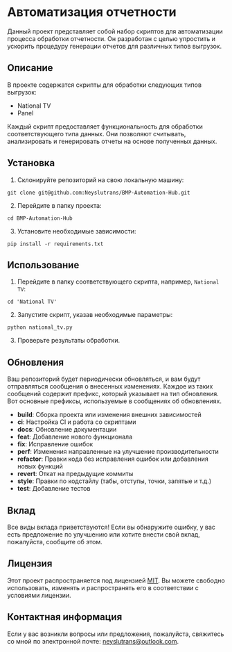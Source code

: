 # Автоматизация отчетности

Данный проект представляет собой набор скриптов для автоматизации процесса обработки отчетности. Он разработан с целью упростить и ускорить процедуру генерации отчетов для различных типов выгрузок.

## Описание

В проекте содержатся скрипты для обработки следующих типов выгрузок:

- National TV
- Panel

Каждый скрипт предоставляет функциональность для обработки соответствующего типа данных. Они позволяют считывать, анализировать и генерировать отчеты на основе полученных данных.

## Установка

1. Склонируйте репозиторий на свою локальную машину:

```shell
git clone git@github.com:Neyslutrans/BMP-Automation-Hub.git
```

2. Перейдите в папку проекта:

```shell
cd BMP-Automation-Hub
```

3. Установите необходимые зависимости:

```shell
pip install -r requirements.txt
```

## Использование

1. Перейдите в папку соответствующего скрипта, например, `National TV`:

```shell
cd 'National TV'
```

2. Запустите скрипт, указав необходимые параметры:

```shell
python national_tv.py
```

3. Проверьте результаты обработки.

## Обновления

Ваш репозиторий будет периодически обновляться, и вам будут отправляться сообщения о внесенных изменениях. Каждое из таких сообщений содержит префикс, который указывает на тип обновления. Вот основные префиксы, используемые в сообщениях об обновлениях.

- **build**: Сборка проекта или изменения внешних зависимостей
- **ci**: Настройка CI и работа со скриптами
- **docs**: Обновление документации
- **feat**: Добавление нового функционала
- **fix**: Исправление ошибок
- **perf**: Изменения направленные на улучшение производительности
- **refactor**: Правки кода без исправления ошибок или добавления новых функций
- **revert**: Откат на предыдущие коммиты
- **style**: Правки по кодстайлу (табы, отступы, точки, запятые и т.д.)
- **test**: Добавление тестов

## Вклад

Все виды вклада приветствуются! Если вы обнаружите ошибку, у вас есть предложение по улучшению или хотите внести свой вклад, пожалуйста, сообщите об этом.

## Лицензия

Этот проект распространяется под лицензией [MIT](LICENSE). Вы можете свободно использовать, изменять и распространять его в соответствии с условиями лицензии.

## Контактная информация

Если у вас возникли вопросы или предложения, пожалуйста, свяжитесь со мной по электронной почте: [neyslutrans@outlook.com](mailto:neyslutrans@outlook.com).